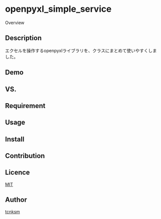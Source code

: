 openpyxl_simple_service
====

Overview

## Description
エクセルを操作するopenpyxlライブラリを、クラスにまとめて使いやすくしました。
## Demo

## VS. 

## Requirement

## Usage

## Install

## Contribution

## Licence

[MIT](https://github.com/tcnksm/tool/blob/master/LICENCE)

## Author

[tcnksm](https://github.com/tcnksm)

